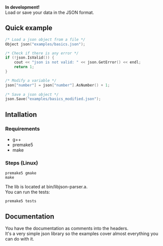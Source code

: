 **In development!**  
Load or save your data in the JSON format.

## Quick example

```cpp
/* Load a json object from a file */
Object json("examples/basics.json");

/* Check if there is any error */
if (!json.IsValid()) {
    cout << "json is not valid: " << json.GetError() << endl;
    return 1;
}

/* Modify a variable */
json["number"] = json["number"].AsNumber() + 1;
    
/* Save a json object */
json.Save("examples/basics_modified.json");
```

## Intallation

### Requirements

- g++
- premake5
- make

### Steps (Linux)

```
premake5 gmake
make
```
The lib is located at bin/libjson-parser.a.  
You can run the tests:
```
premake5 tests
```

## Documentation

You have the documentation as comments into the headers.  
It's a very simple json library so the examples cover almost everything you can do with it.